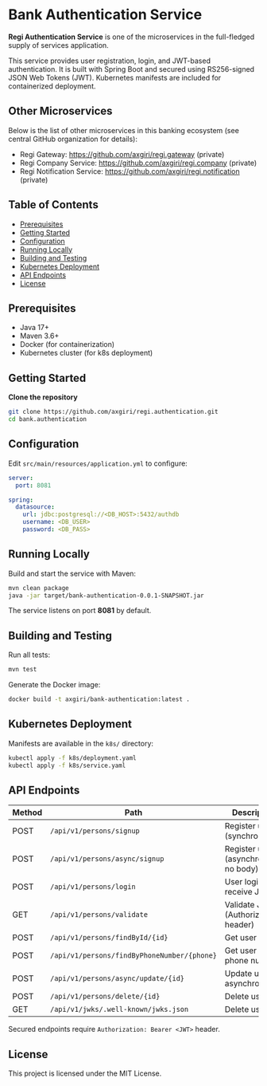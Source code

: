 # Bank Authentication Service

**Regi Authentication Service** is one of the microservices in the full-fledged supply of services application.

This service provides user registration, login, and JWT-based authentication. It is built with Spring Boot and secured using RS256-signed JSON Web Tokens (JWT). Kubernetes manifests are included for containerized deployment.

## Other Microservices

Below is the list of other microservices in this banking ecosystem (see central GitHub organization for details):

- Regi Gateway: https://github.com/axgiri/regi.gateway (private)
- Regi Company Service: https://github.com/axgiri/regi.company (private)
- Regi Notification Service: https://github.com/axgiri/regi.notification (private)

## Table of Contents

- [Prerequisites](#prerequisites)
- [Getting Started](#getting-started)
- [Configuration](#configuration)
- [Running Locally](#running-locally)
- [Building and Testing](#building-and-testing)
- [Kubernetes Deployment](#kubernetes-deployment)
- [API Endpoints](#api-endpoints)
- [License](#license)

## Prerequisites

- Java 17+
- Maven 3.6+
- Docker (for containerization)
- Kubernetes cluster (for k8s deployment)

## Getting Started

 **Clone the repository**

   ```bash
   git clone https://github.com/axgiri/regi.authentication.git
   cd bank.authentication
   ```


## Configuration

Edit `src/main/resources/application.yml` to configure:

```yaml
server:
  port: 8081

spring:
  datasource:
    url: jdbc:postgresql://<DB_HOST>:5432/authdb
    username: <DB_USER>
    password: <DB_PASS>
```

## Running Locally

Build and start the service with Maven:

```bash
mvn clean package
java -jar target/bank-authentication-0.0.1-SNAPSHOT.jar
```

The service listens on port **8081** by default.

## Building and Testing

Run all tests:

```bash
mvn test
```

Generate the Docker image:

```bash
docker build -t axgiri/bank-authentication:latest .
```

## Kubernetes Deployment

Manifests are available in the `k8s/` directory:

```bash
kubectl apply -f k8s/deployment.yaml
kubectl apply -f k8s/service.yaml
```

## API Endpoints

| Method | Path                                      | Description                            | Request DTO       | Response DTO                                |
| ------ | ----------------------------------------- | -------------------------------------- | ----------------- | ------------------------------------------- |
| POST   | `/api/v1/persons/signup`                  | Register user (synchronous)            | `PersonRequest`   | `PersonResponse`                            |
| POST   | `/api/v1/persons/async/signup`            | Register user (asynchronous, no body)  | `PersonRequest`   | —                                           |
| POST   | `/api/v1/persons/login`                   | User login, receive JWT                | `LoginRequest`    | `AuthResponse`                              |
| GET    | `/api/v1/persons/validate`                | Validate JWT (Authorization header)    | —                 | `String` (“validation successful”)          |
| POST   | `/api/v1/persons/findById/{id}`           | Get user by ID                         | —                 | `PersonResponse`                            |
| POST   | `/api/v1/persons/findByPhoneNumber/{phone}`| Get user by phone number              | —                 | `PersonResponse`                            |
| POST   | `/api/v1/persons/async/update/{id}`       | Update user asynchronously             | `PersonRequest`   | `CompletableFuture<PersonResponse>`         |
| POST   | `/api/v1/persons/delete/{id}`             | Delete user                            | —                 | —                                           |
| GET    | `/api/v1/jwks/.well-known/jwks.json`      | Delete user                            | —                 | —                                           |

Secured endpoints require `Authorization: Bearer <JWT>` header.

## License

This project is licensed under the MIT License.
